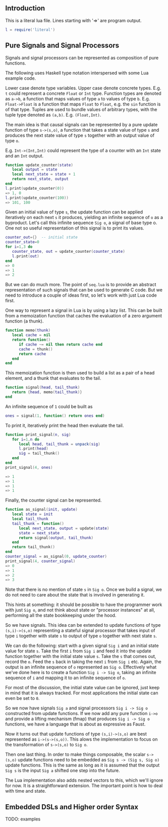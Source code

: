 Introduction
------------

This is a literal lua file.  Lines starting with '=>' are program
output.

```lua
l = require('literal')
```

Pure Signals and Signal Processors
----------------------------------

Signals and signal processors can be represented as composition of
pure functions.

The following uses Haskell type notation interspersed with some Lua
example code.

Lower case denote type variables.  Upper case denote concrete
types.  E.g. `t` could represent a concrete `Float` or `Int` type.
Function types are denoted as `a->b`, a function that maps values
of type `a` to values of type `b`.  E.g. `Float->Float` is a
function that maps `Float` to `Float`, e.g. the `sin` function is
of that type.  Tuples are used to bundle values of arbitrary types,
with the tuple type denoted as `(a,b)`.  E.g. `(Float,Int)`.

The main idea is that causal signals can be represented by a pure
update function of type `s->(s,o)`, a function that takes a state
value of type `s` and produces the next state value of type `s`
together with an output value of type `o`.

E.g. `Int->(Int,Int)` could represent the type of a counter with an
`Int` state and an `Int` output.

```lua
function update_counter(state)
   local output = state
   local next_state = state + 1
   return next_state, output
end
l.print(update_counter(0))
=> 1, 0
l.print(update_counter(100))
=> 101, 100
```

Given an initial value of type `s`, the update function can be applied
iteratively on each next `s` it produces, yielding an infinite
sequence of `o` as a byproduct.  Let's call this infinite sequence
`Sig o`, a signal of base type o.  One not so useful representation of
this signal is to print its values.

```lua
counter_out={}  -- initial state
counter_state=0
for i=1,3 do
   counter_state, out = update_counter(counter_state)
   l.print(out)
end
=> 0
=> 1
=> 2
```

But we can do much more.  The point of `seq.lua` is to provide an
abstract representation of such signals that can be used to generate C
code.  But we need to introduce a couple of ideas first, so let's work
with just Lua code first.

One way to represent a signal in Lua is by using a lazy list. This can
be built from a memoization function that caches the evaluation of a
zero argument function (a thunk).
```lua
function memo(thunk)
   local cache = nil
   return function()
      if cache ~= nil then return cache end
      cache = thunk()
      return cache
   end
end
```

This memoization function is then used to build a list as a pair of a
head element, and a thunk that evaluates to the tail.


```lua
function signal(head, tail_thunk)
   return {head, memo(tail_thunk)}
end
```

An infinite sequence of `1` could be built as
```lua
ones = signal(1, function() return ones end)
```

To print it, iteratively print the head then evaluate the tail.
```lua
function print_signal(n, sig)
   for i=1,n do
      local head, tail_thunk = unpack(sig)
      l.print(head)
      sig = tail_thunk()
   end
end
print_signal(4, ones)

=> 1
=> 1
=> 1
=> 1
```

Finally, the counter signal can be represented.
```lua
function as_signal(init, update)
   local state = init
   local tail_thunk
   tail_thunk = function()
      local next_state, output = update(state)
      state = next_state
      return signal(output, tail_thunk)
   end
   return tail_thunk()
end
counter_signal = as_signal(0, update_counter)
print_signal(4, counter_signal)
=> 0
=> 1
=> 2
=> 3
```



Note that there is no mention of state `s` in `Sig o`.  Once we build
a signal, we do not need to care about the state that is involved in
generating it.

This hints at something: it should be possible to have the programmer
work with just `Sig o`, and not think about state or "processor
instances" at all, performing all the state bookkeeping under the
hood.

So we have signals.  This idea can be extended to update functions of
type `(s,i)->(s,o)` representing a stateful signal processor that
takes input of type `i` together with state `s` to output of type `o`
together with next state `s`.

We can do the following: start with a given signal `Sig i` and an
initial state value for state `s`. Take the first `i` from `Sig i` and
feed it into the update function together with the initial state value
`s`.  Take the `s` that comes out, record the `o`.  Feed the `s` back
in taking the next `i` from `Sig i` etc.  Again, the output is an
infinite sequence of `o` represented as `Sig o`.  Effectively what
we've done here is to create a function `Sig i -> Sig o`, taking an
infinite sequence of `i` and mapping it to an infinite sequence of
`o`.

For most of the discussion, the initial state value can be ignored,
just keep in mind that it is always tracked.  For most applications
the initial state can even be set to `0`.

So we now have signals `Sig a` and signal processors `Sig i -> Sig o`
constructed from update functions.  If we now add any pure function
`i->o` and provide a lifting mechanism (fmap) that produces `Sig i ->
Sig o` functions, we have a language that is about as expressive as
Faust.

Now it turns out that update functions of type `(s,i)->(s,o)` are best
represented as `i->(s->(s,o))`.  This alows the implementation to
focus on the transformation of `s->(s,o)` to `Sig o`.

Then one last thing.  In order to make things composable, the scalar
`s->(s,o)` update functions need to be embedded as `Sig s -> (Sig s,
Sig o)` update functions.  This is the same as long as it is assumed
that the output `Sig s` is the input `Sig a` shifted one step into the
future.

The Lua implementation also adds nested vectors to this, which we'll
ignore for now.  It is a straightforward extension.  The important
point is how to deal with time and state.


Embedded DSLs and Higher order Syntax
-------------------------------------



TODO: examples



